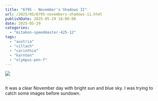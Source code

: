 ```yaml
---
title: "6795 - November's Shadows II"
url: /2025/05/6795-novembers-shadows-ii.html
publishDate: 2025-05-29 18:00:00
date: 2025-05-29
categories:
  - "mitakon-speedmaster-425-12"
tags:
  - "austria"
  - "villach"
  - "carinthia"
  - "karnten"
  - "olympus-pen-f"
---
```

<div class="container">
<div class="center"><a target="_blank" href="https://d25zfm9zpd7gm5.cloudfront.net/1200x1200/2020/20201108_155524_lr.jpg"><img class="webfeedsFeaturedVisual" src="https://d25zfm9zpd7gm5.cloudfront.net/0600x0600/2020/20201108_155524_lr.jpg" /></a></div>
</div>
<br />

It was a clear November day with bright sun and blue sky. I
was trying to catch some images before sundown.

